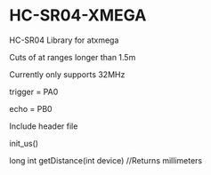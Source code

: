 # HC-SR04-XMEGA
HC-SR04 Library for atxmega

Cuts of at ranges longer than 1.5m

Currently only supports 32MHz


trigger = PA0

echo    = PB0


Include header file


init_us()

long int getDistance(int device) //Returns millimeters
